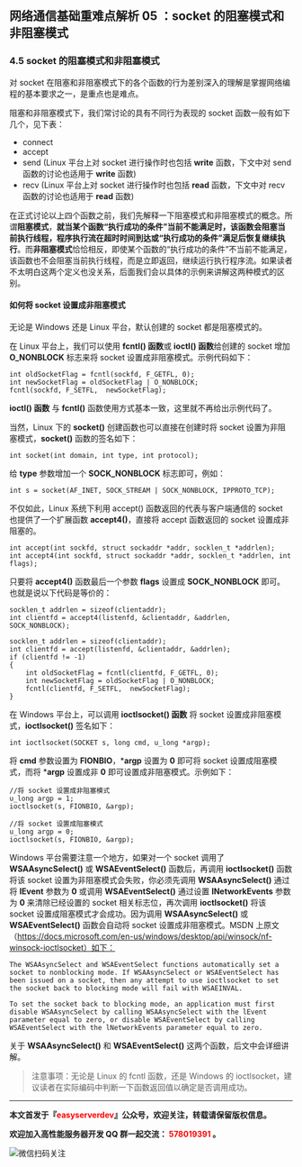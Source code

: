 ## 网络通信基础重难点解析 05 ：socket 的阻塞模式和非阻塞模式



### 4.5 socket 的阻塞模式和非阻塞模式

对 socket 在阻塞和非阻塞模式下的各个函数的行为差别深入的理解是掌握网络编程的基本要求之一，是重点也是难点。

阻塞和非阻塞模式下，我们常讨论的具有不同行为表现的 socket 函数一般有如下几个，见下表：

- connect
- accept
- send (Linux 平台上对 socket 进行操作时也包括 **write** 函数，下文中对 send 函数的讨论也适用于 **write** 函数)
- recv (Linux 平台上对 socket 进行操作时也包括 **read** 函数，下文中对 recv 函数的讨论也适用于 **read** 函数)



在正式讨论以上四个函数之前，我们先解释一下阻塞模式和非阻塞模式的概念。所谓**阻塞模式**，**就当某个函数“执行成功的条件”当前不能满足时，该函数会阻塞当前执行线程，程序执行流在超时时间到达或“执行成功的条件”满足后恢复继续执行**。而**非阻塞模式**恰恰相反，即使某个函数的“执行成功的条件”不当前不能满足，该函数也不会阻塞当前执行线程，而是立即返回，继续运行执行程序流。如果读者不太明白这两个定义也没关系，后面我们会以具体的示例来讲解这两种模式的区别。

#### 如何将 socket 设置成非阻塞模式

无论是 Windows 还是 Linux 平台，默认创建的 socket 都是阻塞模式的。

在 Linux 平台上，我们可以使用 **fcntl() 函数**或 **ioctl() 函数**给创建的 socket 增加 **O_NONBLOCK** 标志来将 socket 设置成非阻塞模式。示例代码如下：

```
int oldSocketFlag = fcntl(sockfd, F_GETFL, 0);
int newSocketFlag = oldSocketFlag | O_NONBLOCK;
fcntl(sockfd, F_SETFL,  newSocketFlag);
```

**ioctl() 函数** 与 **fcntl()** 函数使用方式基本一致，这里就不再给出示例代码了。

当然，Linux 下的 **socket()** 创建函数也可以直接在创建时将 socket 设置为非阻塞模式，**socket()** 函数的签名如下：

```
int socket(int domain, int type, int protocol);
```

给 **type** 参数增加一个 **SOCK_NONBLOCK** 标志即可，例如：

```
int s = socket(AF_INET, SOCK_STREAM | SOCK_NONBLOCK, IPPROTO_TCP);
```

不仅如此，Linux 系统下利用 accept() 函数返回的代表与客户端通信的 socket 也提供了一个扩展函数 **accept4()**，直接将 accept 函数返回的 socket 设置成非阻塞的。

```
int accept(int sockfd, struct sockaddr *addr, socklen_t *addrlen); 
int accept4(int sockfd, struct sockaddr *addr, socklen_t *addrlen, int flags);
```

只要将 **accept4()** 函数最后一个参数 **flags** 设置成 **SOCK_NONBLOCK** 即可。也就是说以下代码是等价的：

```
socklen_t addrlen = sizeof(clientaddr);
int clientfd = accept4(listenfd, &clientaddr, &addrlen, SOCK_NONBLOCK);
```

```
socklen_t addrlen = sizeof(clientaddr);
int clientfd = accept(listenfd, &clientaddr, &addrlen);
if (clientfd != -1)
{
    int oldSocketFlag = fcntl(clientfd, F_GETFL, 0);
	int newSocketFlag = oldSocketFlag | O_NONBLOCK;
	fcntl(clientfd, F_SETFL,  newSocketFlag);
}
```



在 Windows 平台上，可以调用 **ioctlsocket() 函数** 将 socket 设置成非阻塞模式，**ioctlsocket()** 签名如下：

```
int ioctlsocket(SOCKET s, long cmd, u_long *argp);
```

将 **cmd** 参数设置为 **FIONBIO**，***argp** 设置为 **0** 即可将 socket 设置成阻塞模式，而将 ***argp** 设置成非 **0** 即可设置成非阻塞模式。示例如下：

```
//将 socket 设置成非阻塞模式
u_long argp = 1;
ioctlsocket(s, FIONBIO, &argp);

//将 socket 设置成阻塞模式
u_long argp = 0;
ioctlsocket(s, FIONBIO, &argp);
```

Windows 平台需要注意一个地方，如果对一个 socket 调用了 **WSAAsyncSelect()** 或 **WSAEventSelect()** 函数后，再调用 **ioctlsocket()** 函数将该 socket 设置为非阻塞模式会失败，你必须先调用 **WSAAsyncSelect()** 通过将 **lEvent** 参数为 **0** 或调用 **WSAEventSelect()** 通过设置 **lNetworkEvents** 参数为 **0** 来清除已经设置的 socket 相关标志位，再次调用 **ioctlsocket()** 将该 socket 设置成阻塞模式才会成功。因为调用 **WSAAsyncSelect()** 或**WSAEventSelect()** 函数会自动将 socket 设置成非阻塞模式。MSDN 上原文（https://docs.microsoft.com/en-us/windows/desktop/api/winsock/nf-winsock-ioctlsocket）如下：

```
The WSAAsyncSelect and WSAEventSelect functions automatically set a socket to nonblocking mode. If WSAAsyncSelect or WSAEventSelect has been issued on a socket, then any attempt to use ioctlsocket to set the socket back to blocking mode will fail with WSAEINVAL.

To set the socket back to blocking mode, an application must first disable WSAAsyncSelect by calling WSAAsyncSelect with the lEvent parameter equal to zero, or disable WSAEventSelect by calling WSAEventSelect with the lNetworkEvents parameter equal to zero.
```



关于 **WSAAsyncSelect()** 和 **WSAEventSelect()** 这两个函数，后文中会详细讲解。



> 注意事项：无论是 Linux 的 fcntl 函数，还是 Windows 的 ioctlsocket，建议读者在实际编码中判断一下函数返回值以确定是否调用成功。





------

**本文首发于『<font color=red>easyserverdev</font>』公众号，欢迎关注，转载请保留版权信息。**

**欢迎加入高性能服务器开发 QQ 群一起交流：<font color=red> 578019391 </font>。**

![微信扫码关注](http://www.hootina.org/github_easyserverdev/articlelogo.jpg)